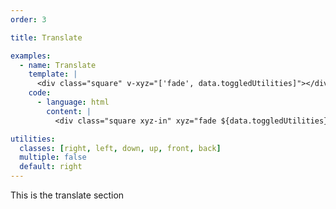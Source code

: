```yaml
---
order: 3

title: Translate

examples:
  - name: Translate
    template: |
      <div class="square" v-xyz="['fade', data.toggledUtilities]"></div>
    code:
      - language: html
        content: |
          <div class="square xyz-in" xyz="fade ${data.toggledUtilities}"></div>

utilities:
  classes: [right, left, down, up, front, back]
  multiple: false
  default: right
---
```


This is the translate section
